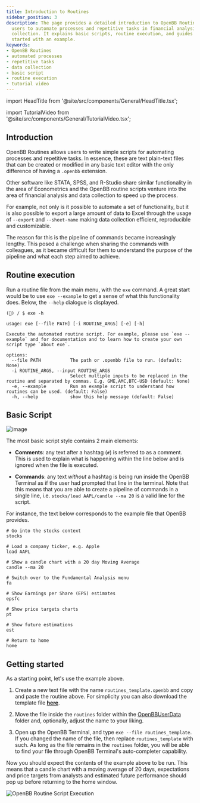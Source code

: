 ```yaml
---
title: Introduction to Routines
sidebar_position: 3
description: The page provides a detailed introduction to OpenBB Routines, which allow
  users to automate processes and repetitive tasks in financial analysis and data
  collection. It explains basic scripts, routine execution, and guides users on getting
  started with an example.
keywords:
- OpenBB Routines
- automated processes
- repetitive tasks
- data collection
- basic script
- routine execution
- tutorial video
---
```


import HeadTitle from '@site/src/components/General/HeadTitle.tsx';

<HeadTitle title="Introduction to Routines - Routines - Usage | OpenBB Terminal Docs" />

import TutorialVideo from '@site/src/components/General/TutorialVideo.tsx';

<TutorialVideo
    youtubeLink="https://www.youtube.com/embed/p1pY6Zujvnc?si=HWStqbVnkU_Lw_P-"
    videoLegend="Show short introduction to OpenBB routines"
/>

## Introduction

OpenBB Routines allows users to write simple scripts for automating processes and repetitive tasks. In essence, these are text plain-text files that can be created or modified in any basic text editor with the only difference of having a `.openbb` extension.

Other software like STATA, SPSS, and R-Studio share similar functionality in the area of Econometrics and the OpenBB routine scripts venture into the area of financial analysis and data collection to speed up the process.

For example, not only is it possible to automate a set of functionality, but it is also possible to export a large amount of data to Excel through the usage of `--export` and `--sheet-name` making data collection efficient, reproducible and customizable.

The reason for this is the pipeline of commands became increasingly lengthy. This posed a challenge when sharing the commands with colleagues, as it became difficult for them to understand the purpose of the pipeline and what each step aimed to achieve.

## Routine execution

Run a routine file from the main menu, with the `exe` command. A great start would be to use `exe --example` to get a sense of what this functionality does. Below, the `--help` dialogue is displayed.

```console
(🦋) / $ exe -h

usage: exe [--file PATH] [-i ROUTINE_ARGS] [-e] [-h]

Execute the automated routine script. For example, please use `exe --example` and for documentation and to learn how to create your own script type `about exe`.

options:
  --file PATH           The path or .openbb file to run. (default: None)
  -i ROUTINE_ARGS, --input ROUTINE_ARGS
                        Select multiple inputs to be replaced in the routine and separated by commas. E.g. GME,AMC,BTC-USD (default: None)
  -e, --example         Run an example script to understand how routines can be used. (default: False)
  -h, --help            show this help message (default: False)
```

## Basic Script

![image](https://github.com/OpenBB-finance/OpenBBTerminal/assets/25267873/eaeb3511-d544-4579-8d76-f7a4fd7bb1d3)

The most basic script style contains 2 main elements:

  - **Comments**: any text after a hashtag (`#`) is referred to as a comment. This is used to explain what is happening within the line below and is ignored when the file is executed.

  - **Commands**: any text *without* a hashtag is being run inside the OpenBB Terminal as if the user had prompted that line in the terminal. Note that this means that you are able to create a pipeline of commands in a single line, i.e. `stocks/load AAPL/candle --ma 20` is a valid line for the script.

For instance, the text below corresponds to the example file that OpenBB provides.

```
# Go into the stocks context
stocks

# Load a company ticker, e.g. Apple
load AAPL

# Show a candle chart with a 20 day Moving Average
candle --ma 20

# Switch over to the Fundamental Analysis menu
fa

# Show Earnings per Share (EPS) estimates
epsfc

# Show price targets charts
pt

# Show future estimations
est

# Return to home
home
```

## Getting started

As a starting point, let's use the example above.

1. Create a new text file with the name `routines_template.openbb` and copy and paste the routine above. For simplicity you can also download the template file **[here](https://www.dropbox.com/s/73g9qx9xgtbb2ec/routines_template.openbb?dl=1)**.

2. Move the file inside the `routines` folder within the [OpenBBUserData](/terminal/usage/data/custom-data) folder and, optionally, adjust the name to your liking.

3. Open up the OpenBB Terminal, and type `exe --file routines_template`. If you changed the name of the file, then replace `routines_template` with such. As long as the file remains in the `routines` folder, you will be able to find your file through OpenBB Terminal's auto-completer capability.

Now you should expect the contents of the example above to be run. This means that a candle chart with a moving average of 20 days, expectations and price targets from analysts and estimated future performance should pop up before returning to the home window.

![OpenBB Routine Script Execution](https://user-images.githubusercontent.com/46355364/223207167-dfab3a74-d34d-47d4-bf6e-44944e8fbfa2.png)
